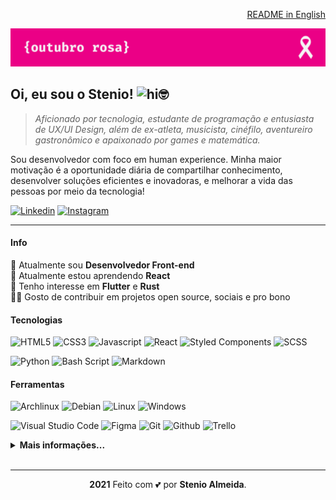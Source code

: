<p align="right"><a href="./README.en.md">README in English</a></p>

![Cover](https://raw.githubusercontent.com/stenioas/stenioas/main/etc/social-cover-compact.png)

## **Oi, eu sou o Stenio!** <img src="https://user-images.githubusercontent.com/1303154/88677602-1635ba80-d120-11ea-84d8-d263ba5fc3c0.gif" width="20px" alt="hi">🤓

> _Aficionado por tecnologia, estudante de programação e entusiasta de UX/UI Design, além de ex-atleta, musicista, cinéfilo, aventureiro gastronômico e apaixonado por games e matemática._

Sou desenvolvedor com foco em human experience. Minha maior motivação é a oportunidade diária de compartilhar conhecimento, desenvolver soluções eficientes e inovadoras, e melhorar a vida das pessoas por meio da tecnologia!

[
![Linkedin](https://img.shields.io/badge/linkedin-0A66C2?style=for-the-badge&logo=linkedin&logoColor=00FFFF&link=https://www.linkedin.com/in/stenioas/)](https://www.linkedin.com/in/stenioas/)
[
![Instagram](https://img.shields.io/badge/instagram-E4405F?style=for-the-badge&logo=instagram&logoColor=00FFFF&link=https://www.instagram.com/stenioas)](https://www.instagram.com/stenioas/)

---

#### **Info**

💼 Atualmente sou **Desenvolvedor Front-end**
<br/>
🌱 Atualmente estou aprendendo **React**
<br/>
🧐 Tenho interesse em **Flutter** e **Rust**
<br/>
🤝🏼 Gosto de contribuir em projetos open source, sociais e pro bono

#### **Tecnologias**

![HTML5](https://img.shields.io/badge/HTML5-1d1d1d?style=for-the-badge&logo=html5&logoColor=E34F26)
![CSS3](https://img.shields.io/badge/CSS3-1d1d1d?style=for-the-badge&logo=css3&logoColor=1572B6)
![Javascript](https://img.shields.io/badge/Javascript-1d1d1d?style=for-the-badge&logo=javascript&logoColor=F7DF1E)
![React](https://img.shields.io/badge/React-1d1d1d?style=for-the-badge&logo=react&logoColor=61DAFB)
![Styled Components](https://img.shields.io/badge/Styled_Components-1d1d1d?style=for-the-badge&logo=styled-components&logoColor=DB7093)
![SCSS](https://img.shields.io/badge/SCSS-1d1d1d?style=for-the-badge&logo=sass&logoColor=CC6699)

![Python](https://img.shields.io/badge/Python-1d1d1d?style=for-the-badge&logo=python&logoColor=3776AB)
![Bash Script](https://img.shields.io/badge/Bash_Script-1d1d1d?style=for-the-badge&logo=gnubash&logoColor=4EAA25)
![Markdown](https://img.shields.io/badge/Markdown-1d1d1d?style=for-the-badge&logo=markdown&logoColor=00FFFF)

#### **Ferramentas**

![Archlinux](https://img.shields.io/badge/Archlinux-1d1d1d?style=for-the-badge&logo=archlinux&logoColor=1793D1)
![Debian](https://img.shields.io/badge/Debian-1d1d1d?style=for-the-badge&logo=debian&logoColor=A81D33)
![Linux](https://img.shields.io/badge/Linux-1d1d1d?style=for-the-badge&logo=linux&logoColor=FCC624)
![Windows](https://img.shields.io/badge/Windows-1d1d1d?style=for-the-badge&logo=windows&logoColor=0078D6)

![Visual Studio Code](https://img.shields.io/badge/VSCode-1d1d1d?style=for-the-badge&logo=visualstudiocode&logoColor=0078D6)
![Figma](https://img.shields.io/badge/Figma-1d1d1d?style=for-the-badge&logo=figma&logoColor=F24E1E)
![Git](https://img.shields.io/badge/Git-1d1d1d?style=for-the-badge&logo=git&logoColor=F05032)
![Github](https://img.shields.io/badge/Github-1d1d1d?style=for-the-badge&logo=github&logoColor=00FFFF)
![Trello](https://img.shields.io/badge/Trello-1d1d1d?style=for-the-badge&logo=trello&logoColor=0052CC)

<details>

<summary><strong>Mais informações...</strong></summary>
<br />

<img src="https://img.shields.io/github/followers/stenioas.svg?style=social&label=Seguidores&maxAge=2592000" alt="Github followers" />

<br />
<br />

<div>

<img src="https://github-readme-stats.vercel.app/api?username=stenioas&count_private=true&show_icons=true&theme=dark" alt="Github Stats" height="180em"/>

<img src="https://github-readme-stats.vercel.app/api/top-langs/?username=stenioas&layout=compact&theme=dark&langs_count=8" alt="Top langs" height="180em"/>

</div>

</details>

<br/>

---

<p align="center"><strong>2021</strong> Feito com 💕 por <strong>Stenio Almeida</strong>.</p>
